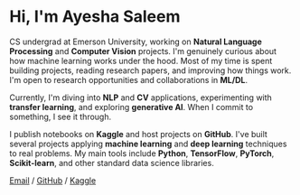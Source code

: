 # Hi, I'm Ayesha Saleem

CS undergrad at Emerson University, working on **Natural Language Processing** and **Computer Vision** projects. I'm genuinely curious about how machine learning works under the hood. Most of my time is spent building projects, reading research papers, and improving how things work. I'm open to research opportunities and collaborations in **ML/DL**.


Currently, I'm diving into **NLP** and **CV** applications, experimenting with **transfer learning**, and exploring **generative AI**. When I commit to something, I see it through.


I publish notebooks on **Kaggle** and host projects on **GitHub**. I've built several projects applying **machine learning** and **deep learning** techniques to real problems. My main tools include **Python**, **TensorFlow**, **PyTorch**, **Scikit-learn**, and other standard data science libraries.

[Email](mailto:ayeshasaleem853@gmail.com) / [GitHub](https://github.com/aysh34) / [Kaggle](https://www.kaggle.com/ayeshasal89)
